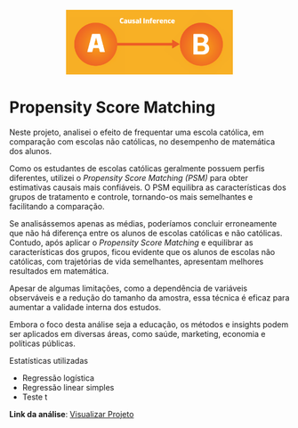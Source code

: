 <p align="center">
  <img src="./capa.png" alt="Logo do projeto" width="300">
</p>


# Propensity Score Matching

Neste projeto, analisei o efeito de frequentar uma escola católica, em comparação com escolas não católicas, no desempenho de matemática dos alunos.

Como os estudantes de escolas católicas geralmente possuem perfis diferentes, utilizei o *Propensity Score Matching (PSM)* para obter estimativas causais mais confiáveis. O PSM equilibra as características dos grupos de tratamento e controle, tornando-os mais semelhantes e facilitando a comparação.

Se analisássemos apenas as médias, poderíamos concluir erroneamente que não há diferença entre os alunos de escolas católicas e não católicas. Contudo, após aplicar o *Propensity Score Matching* e equilibrar as características dos grupos, ficou evidente que os alunos de escolas não católicas, com trajetórias de vida semelhantes, apresentam melhores resultados em matemática.

Apesar de algumas limitações, como a dependência de variáveis observáveis e a redução do tamanho da amostra, essa técnica é eficaz para aumentar a validade interna dos estudos.

Embora o foco desta análise seja a educação, os métodos e insights podem ser aplicados em diversas áreas, como saúde, marketing, economia e políticas públicas.

Estatísticas utilizadas
-   Regressão logística
-   Regressão linear simples
-   Teste t

**Link da análise**: [Visualizar Projeto](https://luanmagalhaes01.github.io/Propensity-Score-Matching/#1)
